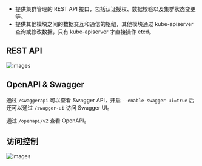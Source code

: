 - 提供集群管理的 REST API 接口，包括认证授权、数据校验以及集群状态变更等。
- 提供其他模块之间的数据交互和通信的枢纽，其他模块通过 kube-apiserver 查询或修改数据，只有 kube-apiserver 才直接操作 etcd。

## REST API

![images](http://70data.net/upload/kubernetes/709700eea03075bed35c25b5b6cdefda.png)

## OpenAPI & Swagger

通过 `/swaggerapi` 可以查看 Swagger API，开启 `--enable-swagger-ui=true` 后还可以通过 `/swagger-ui` 访问 Swagger UI。

通过 `/openapi/v2` 查看 OpenAPI。

## 访问控制

![images](http://70data.net/upload/kubernetes/assets_-LDAOok5ngY4pc1lEDes_-LpOIkR-zouVcB8QsFj__-LpOIpdEZgWQrGyDjwu1_access_control.png)

